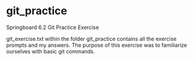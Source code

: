 # git_practice
Springboard 6.2 Git Practice Exercise

git_exercise.txt within the folder git_practice contains all the exercise prompts and my answers.
The purpose of this exercise was to familiarize ourselves with basic git commands.
